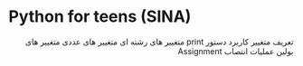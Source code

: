 # Python for teens (SINA)
<p dir="rtl">
تعریف متغییر
کاربرد دستور print
متغییر های رشته ای
متغییر های عددی
متغییر های بولین
عملیات انتصاب Assignment

</P>
